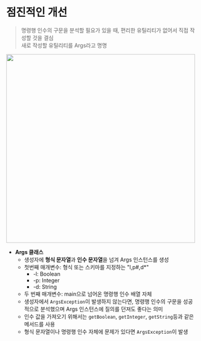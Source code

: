 # 점진적인 개선

> 명령행 인수의 구문을 분석할 필요가 있을 때, 편리한 유틸리티가 없어서 직접 작성할 것을 결심   
> 새로 작성할 유틸리티를 Args라고 명명

<img width="500" src="https://user-images.githubusercontent.com/50200481/209465840-3f5430b6-ad47-4987-89dc-3ec6dda64ff7.png">

- **Args 클래스**
  - 생성자에 **형식 문자열**과 **인수 문자열**을 넘겨 Args 인스턴스를 생성
  - 첫번째 매개변수: 형식 또는 스키마를 지정하는 "l,p#,d*"
    - -l: Boolean
    - -p: Integer
    - -d: String 
  - 두 번째 매개변수: main으로 넘어온 명령행 인수 배열 자체
  - 생성자에서 ```ArgsException```이 발생하지 않는다면, 명령행 인수의 구문을 성공적으로 분석했으며 Args 인스턴스에 질의를 던져도 좋다는 의미
  - 인수 값을 가져오기 위해서는 ```getBoolean```, ```getInteger```, ```getString```등과 같은 메서드를 사용
  - 형식 문자열이나 명령행 인수 자체에 문제가 있다면 ```ArgsException```이 발생
